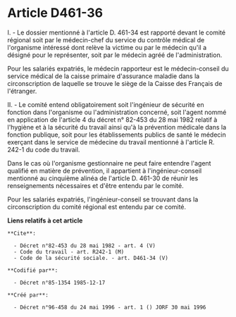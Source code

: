 # Article D461-36

I. - Le dossier mentionné à l'article D. 461-34 est rapporté devant le comité régional soit par le médecin-chef du service du
contrôle médical de l'organisme intéressé dont relève la victime ou par le médecin qu'il a désigné pour le représenter, soit
par le médecin agréé de l'administration.

Pour les salariés expatriés, le médecin rapporteur est le médecin-conseil du service médical de la caisse primaire
d'assurance maladie dans la circonscription de laquelle se trouve le siège de la Caisse des Français de l'étranger.

II. - Le comité entend obligatoirement soit l'ingénieur de sécurité en fonction dans l'organisme ou l'administration
concerné, soit l'agent nommé en application de l'article 4 du décret n° 82-453 du 28 mai 1982 relatif à l'hygiène et à la
sécurité du travail ainsi qu'à la prévention médicale dans la fonction publique, soit pour les établissements publics de
santé le médecin exerçant dans le service de médecine du travail mentionné à l'article R. 242-1 du code du travail.

Dans le cas où l'organisme gestionnaire ne peut faire entendre l'agent qualifié en matière de prévention, il appartient à
l'ingénieur-conseil mentionné au cinquième alinéa de l'article D. 461-30 de réunir les renseignements nécessaires et d'être
entendu par le comité.

Pour les salariés expatriés, l'ingénieur-conseil se trouvant dans la circonscription du comité régional est entendu par ce
comité.

**Liens relatifs à cet article**

	**Cite**:

	  - Décret n°82-453 du 28 mai 1982 - art. 4 (V)
	  - Code du travail - art. R242-1 (M)
	  - Code de la sécurité sociale. - art. D461-34 (V)

	**Codifié par**:

	  - Décret n°85-1354 1985-12-17

	**Créé par**:

	  - Décret n°96-458 du 24 mai 1996 - art. 1 () JORF 30 mai 1996
